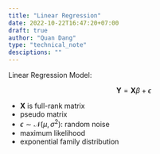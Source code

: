 ```yaml
---
title: "Linear Regression"
date: 2022-10-22T16:47:20+07:00
draft: true
author: "Quan Dang"
type: "technical_note"
desciptions: ""
---
```

Linear Regression Model:

$$\mathbf{Y} = \mathbf{X}\beta + \epsilon$$

- $\mathbf{X}$ is full-rank matrix
- pseudo matrix
- $\epsilon \sim \mathcal{N}(\mu, \sigma^2)$: random noise
- maximum likelihood
- exponential family distribution



